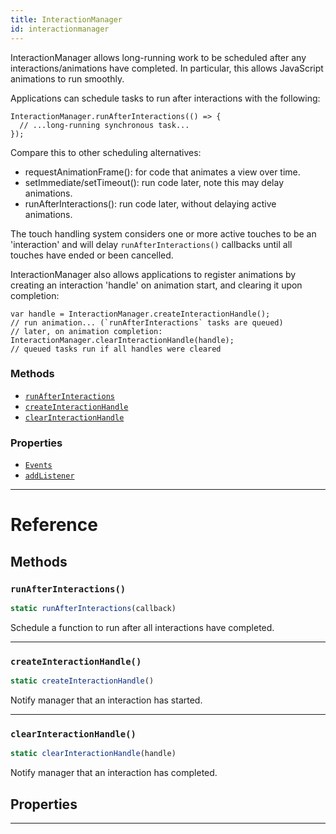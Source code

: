 ```yaml
---
title: InteractionManager
id: interactionmanager
---
```


InteractionManager allows long-running work to be scheduled after any interactions/animations have completed. In particular, this allows JavaScript animations to run smoothly.

Applications can schedule tasks to run after interactions with the following:

```
InteractionManager.runAfterInteractions(() => {
  // ...long-running synchronous task...
});
```

Compare this to other scheduling alternatives:

- requestAnimationFrame(): for code that animates a view over time.
- setImmediate/setTimeout(): run code later, note this may delay animations.
- runAfterInteractions(): run code later, without delaying active animations.

The touch handling system considers one or more active touches to be an 'interaction' and will delay `runAfterInteractions()` callbacks until all touches have ended or been cancelled.

InteractionManager also allows applications to register animations by creating an interaction 'handle' on animation start, and clearing it upon completion:

```
var handle = InteractionManager.createInteractionHandle();
// run animation... (`runAfterInteractions` tasks are queued)
// later, on animation completion:
InteractionManager.clearInteractionHandle(handle);
// queued tasks run if all handles were cleared
```

### Methods

- [`runAfterInteractions`](interactionmanager.md#runafterinteractions)
- [`createInteractionHandle`](interactionmanager.md#createinteractionhandle)
- [`clearInteractionHandle`](interactionmanager.md#clearinteractionhandle)

### Properties

- [`Events`](interactionmanager.md#events)
- [`addListener`](interactionmanager.md#addlistener)

---

# Reference

## Methods

### `runAfterInteractions()`

```jsx
static runAfterInteractions(callback)
```

Schedule a function to run after all interactions have completed.

---

### `createInteractionHandle()`

```jsx
static createInteractionHandle()
```

Notify manager that an interaction has started.

---

### `clearInteractionHandle()`

```jsx
static clearInteractionHandle(handle)
```

Notify manager that an interaction has completed.

## Properties

---
